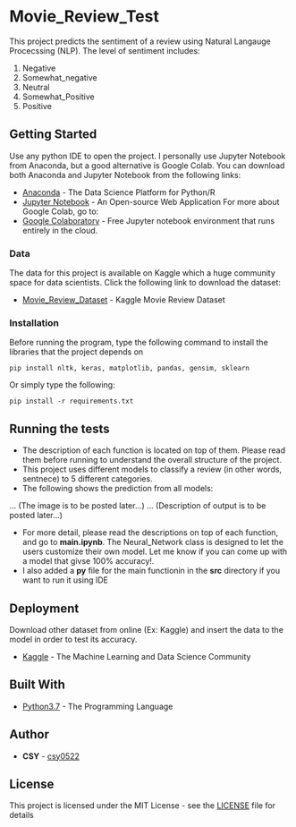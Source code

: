 # Movie_Review_Test

This project predicts the sentiment of a review using Natural Langauge Procecssing (NLP). The level of sentiment includes: <br/>
1. Negative
2. Somewhat_negative
3. Neutral
4. Somewhat_Positive
5. Positive

## Getting Started

Use any python IDE to open the project. I personally use Jupyter Notebook from Anaconda, but a good alternative is Google Colab. You can download both Anaconda and Jupyter Notebook from the following links:
* [Anaconda](https://www.anaconda.com/distribution/) - The Data Science Platform for Python/R
* [Jupyter Notebook](https://jupyter.org/) - An Open-source Web Application
For more about Google Colab, go to:
* [Google Colaboratory](https://colab.research.google.com/notebooks/welcome.ipynb) - Free Jupyter notebook environment that runs entirely in the cloud.

### Data

The data for this project is available on Kaggle which a huge community space for data scientists. Click the following link to download the dataset:
* [Movie_Review_Dataset](https://www.kaggle.com/c/movie-review-sentiment-analysis-kernels-only/data) - Kaggle Movie Review Dataset

### Installation

Before running the program, type the following command to install the libraries that the project depends on

```
pip install nltk, keras, matplotlib, pandas, gensim, sklearn
```
Or simply type the following:

```
pip install -r requirements.txt
```

## Running the tests

- The description of each function is located on top of them. Please read them before running to understand the overall structure of the project. <br/>
- This project uses different models to classify a review (in other words, sentnece) to 5 different categories.<br/>
- The following shows the prediction from all models:

... (The image is to be posted later...)
... (Description of output is to be posted later...)

- For more detail, please read the descriptions on top of each function, and go to **main.ipynb**. The Neural_Network class is designed to let the users customize their own model. Let me know if you can come up with a model that givse 100% accuracy!.<br/>
- I also added a **py** file for the main functionin in the **src** directory if you want to run it using IDE

## Deployment

Download other dataset from online (Ex: Kaggle) and insert the data to the model in order to test its accuracy.
* [Kaggle](https://www.kaggle.com/) - The Machine Learning and Data Science Community

## Built With

* [Python3.7](https://www.python.org/) - The Programming Language

## Author

* **CSY** - [csy0522](https://github.com/csy0522)

## License

This project is licensed under the MIT License - see the [LICENSE](LICENSE) file for details


